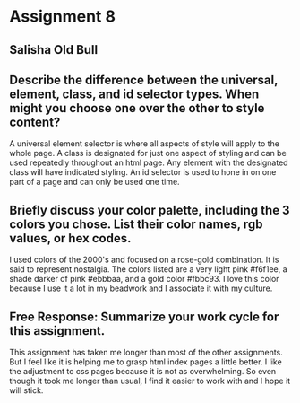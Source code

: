 # Assignment 8

## Salisha Old Bull

## Describe the difference between the universal, element, class, and id selector types. When might you choose one over the other to style content?

A universal element selector is where all aspects of style will apply to the whole page. A class is designated for just one aspect of styling and can be used repeatedly throughout an html page. Any element with the designated class will have indicated styling. An id selector is used to hone in on one part of a page and can only be used one time.

## Briefly discuss your color palette, including the 3 colors you chose. List their color names, rgb values, or hex codes.

I used colors of the 2000's and focused on a rose-gold combination. It is said to represent nostalgia. The colors listed are a very light pink #f6f1ee, a shade darker of pink #ebbbaa, and a gold color #fbbc93. I love this color because I use it a lot in my beadwork and I associate it with my culture.

## Free Response: Summarize your work cycle for this assignment.

This assignment has taken me longer than most of the other assignments. But I feel like it is helping me to grasp html index pages a little better. I like the adjustment to css pages because it is not as overwhelming. So even though it took me longer than usual, I find it easier to work with and I hope it will stick.
